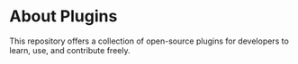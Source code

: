 # About Plugins
This repository offers a collection of open-source plugins for developers to learn, use, and contribute freely.
